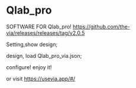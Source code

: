 # Qlab_pro

SOFTWARE FOR Qlab_pro!
https://github.com/the-via/releases/releases/tag/v2.0.5

Setting,show design;

design, load Qlab_pro_via.json;

configure!
enjoy it!

or visit
https://usevia.app/#/
